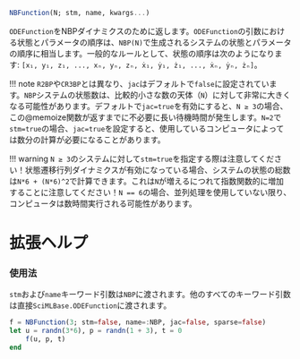 ```julia
NBFunction(N; stm, name, kwargs...)

```

`ODEFunction`をNBPダイナミクスのために返します。`ODEFunction`の引数における状態とパラメータの順序は、`NBP(N)`で生成されるシステムの状態とパラメータの順序に相当します。一般的なルールとして、状態の順序は次のようになります: `[x₁, y₁, z₁, ..., xₙ, yₙ, zₙ, ẋ₁, ẏ₁, ż₁, ..., ẋₙ, ẏₙ, żₙ]`。

!!! note
    `R2BP`や`CR3BP`とは異なり、`jac`はデフォルトで`false`に設定されています。`NBP`システムの状態数は、比較的小さな数の天体（`N`）に対して非常に大きくなる可能性があります。デフォルトで`jac=true`を有効にすると、`N ≥ 3`の場合、この@memoize関数が返すまでに不必要に長い待機時間が発生します。`N=2`で`stm=true`の場合、`jac=true`を設定すると、使用しているコンピュータによっては数分の計算が必要になることがあります。


!!! warning
    `N ≥ 3`のシステムに対して`stm=true`を指定する際は注意してください！状態遷移行列ダイナミクスが有効になっている場合、システムの状態の総数は`N*6 + (N*6)^2`で計算できます。これは`N`が増えるにつれて指数関数的に増加することに注意してください！`N == 6`の場合、並列処理を使用していない限り、コンピュータは数時間実行される可能性があります。


# 拡張ヘルプ

### 使用法

`stm`および`name`キーワード引数は`NBP`に渡されます。他のすべてのキーワード引数は直接`SciMLBase.ODEFunction`に渡されます。

```julia
f = NBFunction(3; stm=false, name=:NBP, jac=false, sparse=false)
let u = randn(3*6), p = randn(1 + 3), t = 0
    f(u, p, t)
end
```
